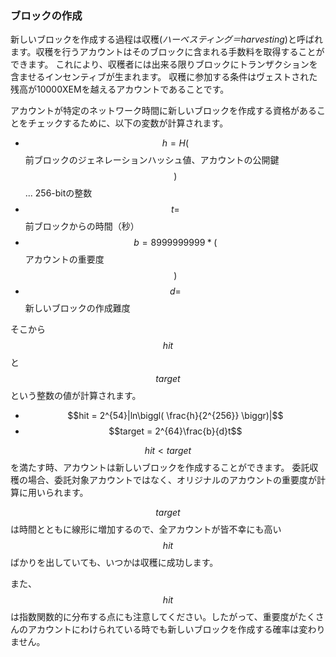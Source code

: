### ブロックの作成

新しいブロックを作成する過程は収穫(*ハーベスティング＝harvesting*)と呼ばれます。収穫を行うアカウントはそのブロックに含まれる手数料を取得することができます。
これにより、収穫者には出来る限りブロックにトランザクションを含ませるインセンティブが生まれます。
収穫に参加する条件はヴェストされた残高が10000XEMを越えるアカウントであることです。

アカウントが特定のネットワーク時間に新しいブロックを作成する資格があることをチェックするために、以下の変数が計算されます。

* $$h = H($$前ブロックのジェネレーションハッシュ値、アカウントの公開鍵$$)$$ ... 256-bitの整数
* $$t = $$前ブロックからの時間（秒）
* $$b = 8999999999 * ($$アカウントの重要度$$)$$
* $$d = $$新しいブロックの作成難度

そこから$$hit$$と$$target$$という整数の値が計算されます。

* $$hit = 2^{54}|ln\biggl( \frac{h}{2^{256}} \biggr)|$$
* $$target = 2^{64}\frac{b}{d}t$$

$$hit < target$$を満たす時、アカウントは新しいブロックを作成することができます。
委託収穫の場合、委託対象アカウントではなく、オリジナルのアカウントの重要度が計算に用いられます。

$$target$$は時間とともに線形に増加するので、全アカウントが皆不幸にも高い$$hit$$ばかりを出していても、いつかは収穫に成功します。

また、$$hit$$は指数関数的に分布する点にも注意してください。したがって、重要度がたくさんのアカウントにわけられている時でも新しいブロックを作成する確率は変わりません。
